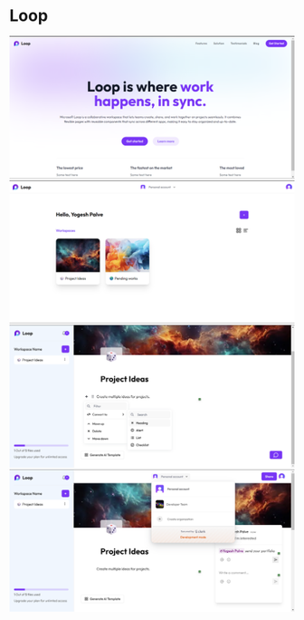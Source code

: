 
# Loop
![Homepage](https://github.com/YogeshDPalve/Loop/blob/main/Homepage.png)
![Dashboard](https://github.com/YogeshDPalve/Loop/blob/main/dashboard.png)
![workspace](https://github.com/YogeshDPalve/Loop/blob/main/workspace.png)
![comment](https://github.com/YogeshDPalve/Loop/blob/main/comment.png)
